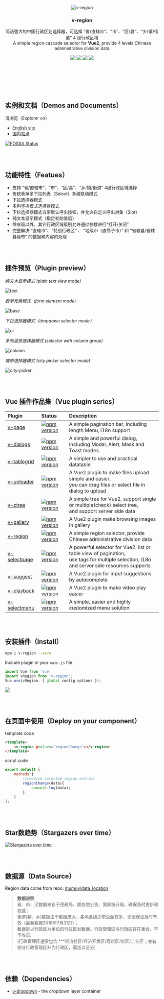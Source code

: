 <br><br>

<p align="center"><img src="https://terryz.github.io/image/v-region/v-region-ui.png" alt="v-region" ></p>

<h3 align="center">v-region</h3>

<p align="center">
    简洁强大的中国行政区划选择器，可选择 “省/直辖市”、“市”、“区/县”、“乡/镇/街道” 4 级行政区域<br>
    A simple region cascade selector for <strong>Vue2</strong>, provide 4 levels Chinese administrative division data
</p>

<p align="center">
  <a href="https://www.npmjs.com/package/v-region"><img src="https://img.shields.io/npm/v/v-region.svg"></a>
  <a href="https://mit-license.org/"><img src="https://img.shields.io/badge/license-MIT-brightgreen.svg"></a>
  <a href="https://app.fossa.io/projects/git%2Bgithub.com%2FTerryZ%2Fv-region?ref=badge_shield"><img src="https://app.fossa.io/api/projects/git%2Bgithub.com%2FTerryZ%2Fv-region.svg?type=shield"></a>
  <a href="https://www.npmjs.com/package/v-region"><img src="https://img.shields.io/npm/dy/v-region.svg"></a>
</p>


<br><br><br><br><br>


## 实例和文档（Demos and Documents）
请浏览（Explorer on）

- [English site](https://terryz.github.io/vue/#/region)
- [国内站点](https://terryz.gitee.io/vue/#/region)

[![FOSSA Status](https://app.fossa.io/api/projects/git%2Bgithub.com%2FTerryZ%2Fv-region.svg?type=large)](https://app.fossa.io/projects/git%2Bgithub.com%2FTerryZ%2Fv-region?ref=badge_large)

<br><br>

## 功能特性（Featues）

- 支持 “省/直辖市”、“市”、“区/县”、“乡/镇/街道” 4级行政区域选择
- 传统表单多下拉列表（Select）多级联动模式
- 下拉选择器模式
- 多列竖排模式选择器模式
- 下拉选择器模式自带默认呼出按钮，并允许自定义呼出对象（Slot）
- 纯文本显示模式（指定初始值后）
- 除省级以外，其它行政区域级别允许通过参数进行“打开/关闭”
- 完整解决 “直辖市”、“特别行政区” 、 “地级市（直筒子市）” 和 “省辖县/省辖县级市” 的数据和内容的处理

<br><br>

## 插件预览（Plugin preview）

*纯文本显示模式 (plain text view mode)*

![text](https://terryz.github.io/image/v-region/v-region-text.png)

*表单元素模式（form element mode）*

![base](https://terryz.github.io/image/v-region/v-region-base.png)

*下拉选择器模式（dropdown selector mode）*

![ui](https://terryz.github.io/image/v-region/v-region-ui.png)

*多列竖排选择器模式 (selector with column group)*

![column](https://terryz.github.io/image/v-region/v-region-column.png)

*城市选择器模式 (city picker selector mode)*

![city-picker](https://terryz.github.io/image/v-region/v-region-city-picker.png)

<br><br>

## Vue 插件作品集（Vue plugin series）

| Plugin | Status | Description |
| :---------------- | :-- | :-- |
| [v-page](https://github.com/TerryZ/v-page) | [![npm version](https://img.shields.io/npm/v/v-page.svg)](https://www.npmjs.com/package/v-page) | A simple pagination bar, including length Menu, i18n support |
| [v-dialogs](https://github.com/TerryZ/v-dialogs) | [![npm version](https://img.shields.io/npm/v/v-dialogs.svg)](https://www.npmjs.com/package/v-dialogs) | A simple and powerful dialog, including Modal, Alert, Mask and Toast modes |
| [v-tablegrid](https://github.com/TerryZ/v-tablegrid) | [![npm version](https://img.shields.io/npm/v/v-tablegrid.svg)](https://www.npmjs.com/package/v-tablegrid) | A simpler to use and practical datatable |
| [v-uploader](https://github.com/TerryZ/v-uploader) | [![npm version](https://img.shields.io/npm/v/v-uploader.svg)](https://www.npmjs.com/package/v-uploader) | A Vue2 plugin to make files upload simple and easier, <br>you can drag files or select file in dialog to upload |
| [v-ztree](https://github.com/TerryZ/v-ztree) | [![npm version](https://img.shields.io/npm/v/v-ztree.svg)](https://www.npmjs.com/package/v-ztree) | A simple tree for Vue2, support single or multiple(check) select tree, <br>and support server side data |
| [v-gallery](https://github.com/TerryZ/v-gallery) | [![npm version](https://img.shields.io/npm/v/v-gallery.svg)](https://www.npmjs.com/package/v-gallery) | A Vue2 plugin make browsing images in gallery |
| [v-region](https://github.com/TerryZ/v-region) | [![npm version](https://img.shields.io/npm/v/v-region.svg)](https://www.npmjs.com/package/v-region) | A simple region selector, provide Chinese administrative division data |
| [v-selectpage](https://github.com/TerryZ/v-selectpage) | [![npm version](https://img.shields.io/npm/v/v-selectpage.svg)](https://www.npmjs.com/package/v-selectpage) | A powerful selector for Vue2, list or table view of pagination, <br>use tags for multiple selection, i18n and server side resources supports |
| [v-suggest](https://github.com/TerryZ/v-suggest) | [![npm version](https://img.shields.io/npm/v/v-suggest.svg)](https://www.npmjs.com/package/v-suggest) | A Vue2 plugin for input suggestions by autocomplete |
| [v-playback](https://github.com/TerryZ/v-playback) | [![npm version](https://img.shields.io/npm/v/v-playback.svg)](https://www.npmjs.com/package/v-playback) | A Vue2 plugin to make video play easier |
| [v-selectmenu](https://github.com/TerryZ/v-selectmenu) | [![npm version](https://img.shields.io/npm/v/v-selectmenu.svg)](https://www.npmjs.com/package/v-selectmenu) | A simple, easier and highly customized menu solution |

<br><br>

## 安装插件（Install）

``` bash
npm i v-region --save
```

Include plugin in your `main.js` file.

```js
import Vue from 'vue'
import vRegion from 'v-region';
Vue.use(vRegion, { global config options });
```

<a href="https://nodei.co/npm/v-region/"><img src="https://nodei.co/npm/v-region.png"></a>

<br><br>

## 在页面中使用（Deploy on your component）

template code

```html
<template>
    <v-region @values="regionChange"></v-region>
</template>
```

script code

```js
export default {
    methods:{
        //receive selected region entries
        regionChange(data){
            console.log(data);
        }
    }
};
```
<br><br>

## Star数趋势（Stargazers over time）

[![Stargazers over time](https://starcharts.herokuapp.com/TerryZ/v-region.svg)](https://starcharts.herokuapp.com/TerryZ/v-region)

<br><br>

## 数据源（Data Source）

Region data come from repo: [mumuy/data_location](https://github.com/mumuy/data_location)

> **数据说明**  
> 省、市、区数据来自于民政局、国务院公告、国家统计局，确保及时更新和权威；  
> 街道(镇、乡)数据由于数据庞大，各地各级之前公函较多，无法保证及时有效（最新数据2016年7月31日）；  
> 数据是以行政区为单位的行政区划数据。行政管理区与行政区存在重合，不予收录;    
> (行政管理区通常包含:***经济特区/经济开发区/高新区/新区/工业区；亦有部分行政管理区升为行政区，需加以区分)

<br><br>

## 依赖（Dependencies）

- [v-dropdown](https://github.com/TerryZ/v-dropdown) - the dropdown layer container
